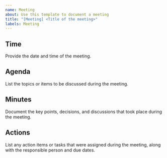 ```yaml
---
name: Meeting
about: Use this template to document a meeting
title: "[Meeting] <Title of the meeting>"
labels: Meeting
---
```

## Time
Provide the date and time of the meeting.

## Agenda
List the topics or items to be discussed during the meeting.

## Minutes
Document the key points, decisions, and discussions that took place during the meeting.

## Actions
List any action items or tasks that were assigned during the meeting, along with the responsible person and due dates.
